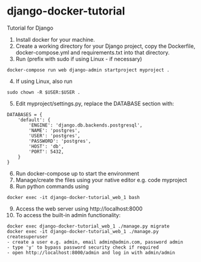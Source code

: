# django-docker-tutorial
Tutorial for Django

1. Install docker for your machine.
2. Create a working directory for your Django project, copy the Dockerfile, docker-compose.yml and requirements.txt into that directory.
3. Run (prefix with sudo if using Linux - if necessary) 
```
docker-compose run web django-admin startproject myproject .
```
4. If using Linux, also run
```
sudo chown -R $USER:$USER .
```
5. Edit myproject/settings.py, replace the DATABASE section with:
```
DATABASES = {
    'default': {
        'ENGINE': 'django.db.backends.postgresql',
        'NAME': 'postgres',
        'USER': 'postgres',
        'PASSWORD': 'postgres',
        'HOST': 'db',
        'PORT': 5432,
    }
}
``` 
6. Run docker-compose up to start the environment
7. Manage/create the files using your native editor e.g. code myproject
8. Run python commands using
```
docker exec -it django-docker-tutorial_web_1 bash
```
9. Access the web server using http://localhost:8000
10. To access the built-in admin functionality:
```
docker exec django-docker-tutorial_web_1 ./manage.py migrate
docker exec -it django-docker-tutorial_web_1 ./manage.py createsuperuser
- create a user e.g. admin, email admin@admin.com, password admin
- type 'y' to bypass password security check if required
- open http://localhost:8000/admin and log in with admin/admin
```

